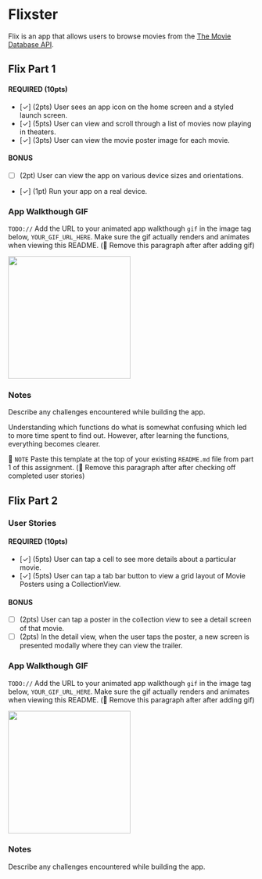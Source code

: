 # Flixster

Flix is an app that allows users to browse movies from the [The Movie Database API](http://docs.themoviedb.apiary.io/#).

## Flix Part 1

#### REQUIRED (10pts)
- [✓] (2pts) User sees an app icon on the home screen and a styled launch screen.
- [✓] (5pts) User can view and scroll through a list of movies now playing in theaters.
- [✓] (3pts) User can view the movie poster image for each movie.

#### BONUS
- [ ] (2pt) User can view the app on various device sizes and orientations.
- [✓] (1pt) Run your app on a real device.

### App Walkthough GIF
`TODO://` Add the URL to your animated app walkthough `gif` in the image tag below, `YOUR_GIF_URL_HERE`. Make sure the gif actually renders and animates when viewing this README. (🚫 Remove this paragraph after after adding gif)

<img src="https://i.imgur.com/SnwmGdX.gif" width=250><br>

### Notes
Describe any challenges encountered while building the app.

Understanding which functions do what is somewhat confusing which led to more time spent to find out. However, after learning the functions, everything becomes clearer.

📝 `NOTE` Paste this template at the top of your existing `README.md` file from part 1 of this assignment. (🚫 Remove this paragraph after after checking off completed user stories)


## Flix Part 2

### User Stories

#### REQUIRED (10pts)
- [✓] (5pts) User can tap a cell to see more details about a particular movie.
- [✓] (5pts) User can tap a tab bar button to view a grid layout of Movie Posters using a CollectionView.

#### BONUS
- [ ] (2pts) User can tap a poster in the collection view to see a detail screen of that movie.
- [ ] (2pts) In the detail view, when the user taps the poster, a new screen is presented modally where they can view the trailer.

### App Walkthough GIF
`TODO://` Add the URL to your animated app walkthough `gif` in the image tag below, `YOUR_GIF_URL_HERE`. Make sure the gif actually renders and animates when viewing this README. (🚫 Remove this paragraph after after adding gif)

<img src="YOUR_GIF_URL_HERE" width=250><br>

### Notes
Describe any challenges encountered while building the app.
